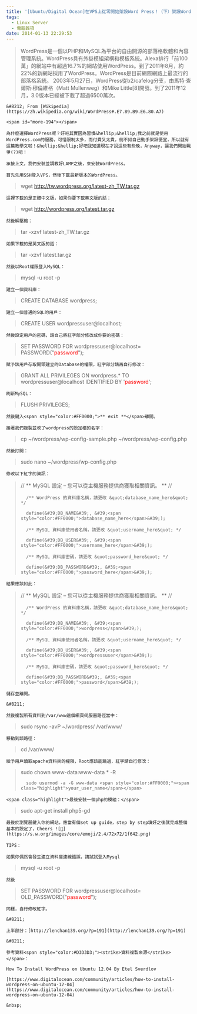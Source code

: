 ```yaml
---
title: '[Ubuntu/Digital Ocean]在VPS上從零開始架設Word Press！（下）架設WordPress'
tags:
  - Linux Server
  - 電腦雜項
date: 2014-01-13 22:29:53
---
```


> WordPress是一個以PHP和MySQL為平台的自由開源的部落格軟體和內容管理系統。WordPress具有外掛模組架構和模板系統。Alexa排行「前100萬」的網站中有超過16.7%的網站使用WordPress。到了2011年8月，約22%的新網站採用了WordPress。WordPress是目前網際網路上最流行的部落格系統。 2003年5月27日，WordPress從b2/cafelog分支，由馬特&middot;查爾斯&middot;穆倫維格（Matt Mullenweg）和Mike Little[8]開發。到了2011年12月，3.0版本已經被下載了超過6500萬次。

	&#8212; From [Wikipedia](https://zh.wikipedia.org/wiki/WordPress#.E7.89.B9.E6.80.A7)

	<span id="more-194"></span>

	為什麼選擇WordPress呢？好吧其實因為習慣&hellip;&hellip;我之前就是使用WordPress.com的服務，可惜限制太多，而付費又太貴，倒不如自己動手架設便宜，所以就有這篇教學文啦！&hellip;&hellip;好吧我知道現在才說這些有些晚，Anyway，讓我們開始戰爭(?)吧！

	承接上文，我們安裝並調教好LAMP之後，來安裝WordPress。

	首先先用SSH登入VPS，然後下載最新版本的WordPress。

> wget http://tw.wordpress.org/latest-zh_TW.tar.gz

	這裡下載的是正體中文版，如果你要下載英文版的話：

> wget http://wordpress.org/latest.tar.gz

	然後解壓縮：

> tar -xzvf latest-zh_TW.tar.gz

	如果下載的是英文版的話：

> tar -xzvf latest.tar.gz

	然後以Root權限登入MySQL：

> mysql -u root -p

	建立一個資料庫：

> CREATE DATABASE <span class="highlight">wordpress</span>;

	建立一個普通的SQL的用戶：

> CREATE USER <span class="highlight">wordpressuser</span>@localhost;

	然後設定用戶的密碼，請自己將紅字部分修改成你要的密碼：

> SET PASSWORD FOR <span class="highlight">wordpressuser</span>@localhost= PASSWORD(&quot;<span style="color:#FF0000;"><span class="highlight">password</span></span>&quot;);

	賦予該用戶存取開頭建立的Database的權限，紅字部分請再自行修改：

> GRANT ALL PRIVILEGES ON <span class="highlight">wordpress</span>.* TO <span class="highlight">wordpressuser</span>@localhost IDENTIFIED BY &#39;<span style="color:#FF0000;"><span class="highlight">password</span></span>&#39;;

	刷新MySQL：

> FLUSH PRIVILEGES;

	然後鍵入<span style="color:#FF0000;">** exit **</span>離開。

	接著我們複製並改了wordpress的設定檔的名字：

> cp ~/wordpress/wp-config-sample.php ~/wordpress/wp-config.php

	然後打開：

> sudo nano ~/wordpress/wp-config.php

	修改以下紅字的資訊：

> // ** MySQL 設定 &#8211; 您可以從主機服務提供商獲取相關資訊。 ** //
> 
> 		/** WordPress 的資料庫名稱，請更改 &quot;database_name_here&quot; */
> 
> 		define(&#39;DB_NAME&#39;, &#39;<span style="color:#FF0000;">database_name_here</span>&#39;);
> 
> 		/** MySQL 資料庫使用者名稱，請更改 &quot;username_here&quot; */
> 
> 		define(&#39;DB_USER&#39;, &#39;<span style="color:#FF0000;">username_here</span>&#39;);
> 
> 		/** MySQL 資料庫密碼，請更改 &quot;password_here&quot; */
> 
> 		define(&#39;DB_PASSWORD&#39;, &#39;<span style="color:#FF0000;">password_here</span>&#39;);

	結果應該如此：

> // ** MySQL 設定 &#8211; 您可以從主機服務提供商獲取相關資訊。 ** //
> 
> 		/** WordPress 的資料庫名稱，請更改 &quot;database_name_here&quot; */
> 
> 		define(&#39;DB_NAME&#39;, &#39;<span style="color:#FF0000;">wordpress</span>&#39;);
> 
> 		/** MySQL 資料庫使用者名稱，請更改 &quot;username_here&quot; */
> 
> 		define(&#39;DB_USER&#39;, &#39;<span style="color:#FF0000;">wordpressuser</span>&#39;);
> 
> 		/** MySQL 資料庫密碼，請更改 &quot;password_here&quot; */
> 
> 		define(&#39;DB_PASSWORD&#39;, &#39;<span style="color:#FF0000;">password</span>&#39;);

	儲存並離開。

	&#8211;

	然後複製所有資料到/var/www這個網頁伺服器路徑當中：

> sudo rsync -avP ~/wordpress/ /var/www/

	移動到該路徑：

> cd /var/www/

	給予用戶讀取apache資料夾的權限，Root應該能跳過，紅字請自行修改：

> sudo chown www-data:www-data * -R
> 
> 		sudo usermod -a -G www-data <span style="color:#FF0000;"><span class="highlight">your_user_name</span></span>

	<span class="highlight">最後安裝一個php的模組：</span>

> sudo apt-get install php5-gd

	最後於瀏覽器鍵入你的網站，應當有個set up guide，step by step填好之後就完成整個基本的設定了，Cheers ![🙂](https://s.w.org/images/core/emoji/2.4/72x72/1f642.png)

	TIPS：

	如果你偶然會發生建立資料庫連線錯誤，請試試登入Mysql

> mysql -u root -p

	然後

> SET PASSWORD FOR <span class="highlight">wordpressuser</span>@localhost= OLD_PASSWORD(&quot;<span style="color:#FF0000;"><span class="highlight">password</span></span>&quot;);

	同樣，自行修改紅字。

	&#8211;

	上半部分：[http://lenchan139.org/?p=191](http://lenchan139.org/?p=191)

	&#8211;

	參考資料<span style="color:#D3D3D3;"><strike>資料複製來源</strike></span>：

	How To Install WordPress on Ubuntu 12.04 By Etel Sverdlov

	[https://www.digitalocean.com/community/articles/how-to-install-wordpress-on-ubuntu-12-04](https://www.digitalocean.com/community/articles/how-to-install-wordpress-on-ubuntu-12-04)

	&nbsp;